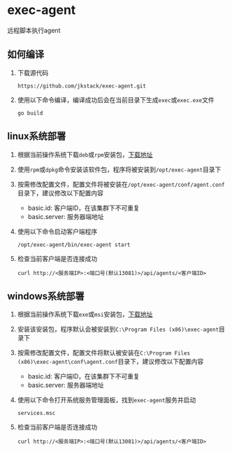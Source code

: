 # exec-agent

远程脚本执行agent

## 如何编译

1. 下载源代码

       https://github.com/jkstack/exec-agent.git

2. 使用以下命令编译，编译成功后会在当前目录下生成`exec`或`exec.exe`文件

       go build

## linux系统部署

1. 根据当前操作系统下载`deb`或`rpm`安装包，[下载地址](https://github.com/jkstack/exec-agent/releases/latest)
2. 使用`rpm`或`dpkg`命令安装该软件包，程序将被安装到`/opt/exec-agent`目录下
3. 按需修改配置文件，配置文件将被安装在`/opt/exec-agent/conf/agent.conf`目录下，建议修改以下配置内容
   - basic.id: 客户端ID，在该集群下不可重复
   - basic.server: 服务器端地址
4. 使用以下命令启动客户端程序

       /opt/exec-agent/bin/exec-agent start
5. 检查当前客户端是否连接成功

       curl http://<服务端IP>:<端口号(默认13081)>/api/agents/<客户端ID>

## windows系统部署

1. 根据当前操作系统下载`exe`或`msi`安装包，[下载地址](https://github.com/jkstack/exec-agent/releases/latest)
2. 安装该安装包，程序默认会被安装到`C:\Program Files (x86)\exec-agent`目录下
3. 按需修改配置文件，配置文件将默认被安装在`C:\Program Files (x86)\exec-agent\conf\agent.conf`目录下，建议修改以下配置内容
   - basic.id: 客户端ID，在该集群下不可重复
   - basic.server: 服务器端地址
4. 使用以下命令打开系统服务管理面板，找到`exec-agent`服务并启动

       services.msc
5. 检查当前客户端是否连接成功

       curl http://<服务端IP>:<端口号(默认13081)>/api/agents/<客户端ID>